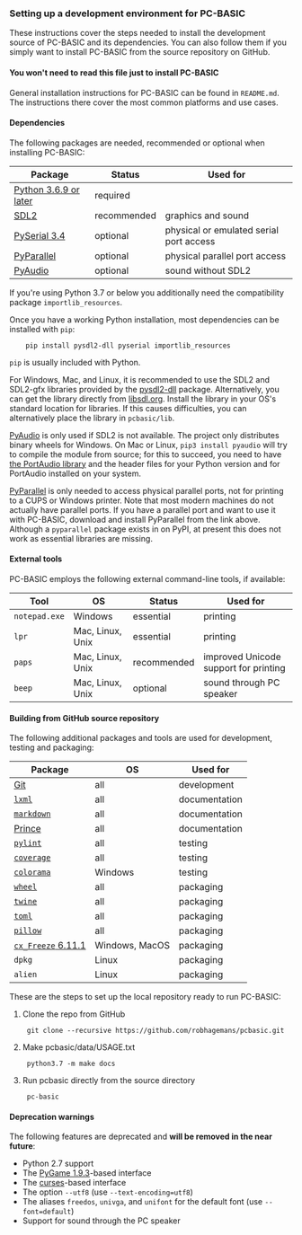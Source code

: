 

### Setting up a development environment for PC-BASIC
These instructions cover the steps needed to install the development source of PC-BASIC and its dependencies. You can also follow them if you simply want to install PC-BASIC from the source repository on GitHub.

#### You won't need to read this file just to install PC-BASIC ####
General installation instructions for PC-BASIC can be found in `README.md`.
The instructions there cover the most common platforms and use cases.


#### Dependencies ####
The following packages are needed, recommended or optional when installing PC-BASIC:

| Package                                                                       | Status       | Used for
|-------------------------------------------------------------------------------|--------------|----------------------------------------
| [Python 3.6.9 or later](https://www.python.org/downloads/)                    | required     |
| [SDL2](https://www.libsdl.org/download-2.0.php)                               | recommended  | graphics and sound
| [PySerial 3.4](https://github.com/pyserial/pyserial)                          | optional     | physical or emulated serial port access
| [PyParallel](https://github.com/pyserial/pyparallel)                          | optional     | physical parallel port access
| [PyAudio](http://people.csail.mit.edu/hubert/pyaudio/)                        | optional     | sound without SDL2

If you're using Python 3.7 or below you additionally need the compatibility package `importlib_resources`.

Once you have a working Python installation, most dependencies can be installed with `pip`:

        pip install pysdl2-dll pyserial importlib_resources

`pip` is usually included with Python.

For Windows, Mac, and Linux, it is recommended to use the SDL2 and SDL2-gfx libraries provided by the [pysdl2-dll](https://github.com/a-hurst/pysdl2-dll) package.
Alternatively, you can get the library directly from [libsdl.org](https://www.libsdl.org/download-2.0.php).
Install the library in your OS's standard location for libraries. If this causes difficulties, you can alternatively place the library in `pcbasic/lib`.

[PyAudio](http://people.csail.mit.edu/hubert/pyaudio/) is only used if SDL2 is not available. The project only distributes binary wheels for Windows.
On Mac or Linux, `pip3 install pyaudio` will try to compile the module from source; for this to succeed, you need to have [the PortAudio library](http://files.portaudio.com/download.html)
and the header files for your Python version and for PortAudio installed on your system.

[PyParallel](https://github.com/pyserial/pyparallel) is only needed to access physical parallel ports, not for printing to a CUPS or Windows printer.
Note that most modern machines do not actually have parallel ports. If you have a parallel port and want to use it with PC-BASIC,
download and install PyParallel from the link above. Although a `pyparallel` package exists in on PyPI, at present this does not work
as essential libraries are missing.


#### External tools ####
PC-BASIC employs the following external command-line tools, if available:

| Tool                                      | OS                | Status      | Used for
|-------------------------------------------|-------------------|-------------|---------------------------------
| `notepad.exe`                             | Windows           | essential   | printing
| `lpr`                                     | Mac, Linux, Unix  | essential   | printing
| `paps`                                    | Mac, Linux, Unix  | recommended | improved Unicode support for printing
| `beep`                                    | Mac, Linux, Unix  | optional    | sound through PC speaker


#### Building from GitHub source repository ####
The following additional packages and tools are used for development, testing and packaging:

| Package                                                                                                        | OS                | Used for
|----------------------------------------------------------------------------------------------------------------|-------------------|-----------------
| [Git](https://git-scm.com/)                                                                                    | all               | development
| [`lxml`](https://pypi.python.org/pypi/lxml/3.4.3)                                                              | all               | documentation
| [`markdown`](https://pypi.python.org/pypi/Markdown)                                                            | all               | documentation
| [Prince](https://www.princexml.com/download/)                                                                  | all               | documentation
| [`pylint`](https://pypi.python.org/pypi/pylint/1.7.6)                                                          | all               | testing
| [`coverage`](https://pypi.python.org/pypi/coverage)                                                            | all               | testing
| [`colorama`](https://pypi.python.org/pypi/colorama)                                                            | Windows           | testing
| [`wheel`](https://pypi.python.org/pypi/wheel)                                                                  | all               | packaging
| [`twine`](https://pypi.python.org/pypi/twine)                                                                  | all               | packaging
| [`toml`](https://pypi.python.org/pypi/toml)                                                                    | all               | packaging
| [`pillow`](https://python-pillow.org/)                                                                         | all               | packaging
| [`cx_Freeze` 6.11.1](https://pypi.org/project/cx_Freeze/)                                                      | Windows, MacOS    | packaging
| `dpkg`                                                                                                         | Linux             | packaging
| `alien`                                                                                                        | Linux             | packaging


These are the steps to set up the local repository ready to run PC-BASIC:

1. Clone the repo from GitHub

        git clone --recursive https://github.com/robhagemans/pcbasic.git

2. Make pcbasic/data/USAGE.txt

        python3.7 -m make docs

3. Run pcbasic directly from the source directory

        pc-basic


#### Deprecation warnings ####

The following features are deprecated and **will be removed in the near future**:
- Python 2.7 support
- The [PyGame 1.9.3](www.pygame.org)-based interface
- The [curses](https://invisible-island.net/ncurses/)-based interface
- The option `--utf8` (use `--text-encoding=utf8`)
- The aliases `freedos`, `univga`, and `unifont` for the default font (use `--font=default`)
- Support for sound through the PC speaker
